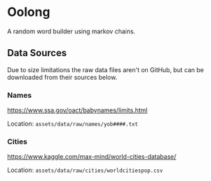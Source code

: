 # Oolong

A random word builder using markov chains.

## Data Sources

Due to size limitations the raw data files aren't on GitHub, but can be downloaded from their sources below.

### Names

<https://www.ssa.gov/oact/babynames/limits.html>

Location: `assets/data/raw/names/yob####.txt`

### Cities

<https://www.kaggle.com/max-mind/world-cities-database/>

Location: `assets/data/raw/cities/worldcitiespop.csv`
